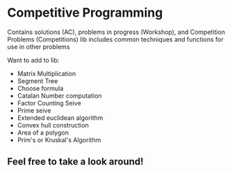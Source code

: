 # Competitive Programming
Contains solutions (AC), problems in progress (Workshop), and Competition Problems (Competitions)
lib includes common techniques and functions for use in other problems

Want to add to lib:
* Matrix Multiplication
* Segment Tree
* Choose formula
* Catalan Number computation
* Factor Counting Seive
* Prime seive
* Extended euclidean algorithm
* Convex hull construction
* Area of a polygon
* Prim's or Kruskal's Algorithm

## Feel free to take a look around!
